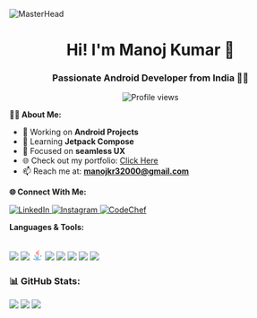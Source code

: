 
![MasterHead](https://user-images.githubusercontent.com/88922867/195992222-55c97f69-d7cc-4927-8876-988cb94b0056.gif)

<h1 align="center">Hi! I'm Manoj Kumar 🤝</h1>

<h3 align="center">Passionate Android Developer from India 🧑‍💻</h3>

<p align="center">
  <img src="https://komarev.com/ghpvc/?username=themanojkr&label=Profile%20views&color=0e75b6&style=flat" alt="Profile views" />
</p>

**👨‍💻 About Me:**

- 🔭 Working on **Android Projects**
- 🌱 Learning **Jetpack Compose**
- 🎯 Focused on **seamless UX**
- 🌐 Check out my portfolio: <a href="https://themanojkr.github.io/Portfolio/" target="_blank">Click Here</a>
- 📫 Reach me at: **manojkr32000@gmail.com**

**🌐 Connect With Me:**
<p align="left">
  <a href="https://linkedin.com/in/manojkumar7255" target="_blank">
    <img src="https://raw.githubusercontent.com/rahuldkjain/github-profile-readme-generator/master/src/images/icons/Social/linked-in-alt.svg" alt="LinkedIn" height="30" width="40"/>
  </a>
  <a href="https://instagram.com/techxdeveloper" target="_blank">
    <img src="https://raw.githubusercontent.com/rahuldkjain/github-profile-readme-generator/master/src/images/icons/Social/instagram.svg" alt="Instagram" height="30" width="40"/>
  </a>
  <a href="https://www.codechef.com/users/manojkumar5" target="_blank">
    <img src="https://cdn.jsdelivr.net/npm/simple-icons@3.1.0/icons/codechef.svg" alt="CodeChef" height="30" width="40"/>
  </a>
</p>

**Languages & Tools:** 

<br>
<code><img height="20" src="https://github.com/user-attachments/assets/0fd6776a-a872-4fe6-9b17-1cf6f6d32a74"></code>
<code><img height="20" src="https://www.vectorlogo.zone/logos/kotlinlang/kotlinlang-icon.svg"></code>
<code><img height="20" src="https://raw.githubusercontent.com/devicons/devicon/master/icons/java/java-original.svg"></code>
<code><img height="20" src="https://github.com/user-attachments/assets/96106f0a-73de-4052-b8f0-cc5aa009753e"></code>
<code><img height="20" src="https://github.com/user-attachments/assets/20e3c754-a0c2-45ff-ac13-9c13d04ddded"></code>
<code><img height="20" src="https://www.vectorlogo.zone/logos/git-scm/git-scm-icon.svg"></code>
<code><img height="20" src="https://github.com/user-attachments/assets/5b08dfb1-4d83-4f3b-93d1-672d4af4204d"></code>
<code><img height="20" src="https://github.com/user-attachments/assets/cd915c77-6ab5-4152-9509-4c63bd3f4a83"></code>



### 📊 GitHub Stats:

<img width=400 src='https://github-readme-stats.vercel.app/api?username=themanojkr&theme=vue-dark&show_icons=true&hide_border=true&count_private=true' />
<img width=400 src='https://github-readme-streak-stats.herokuapp.com/?user=themanojkr&theme=vue-dark&hide_border=true' />
<img width=400 src='https://github-readme-stats.vercel.app/api/top-langs/?username=themanojkr&theme=vue-dark&show_icons=true&hide_border=true&layout=compact' />


